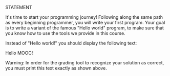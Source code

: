 STATEMENT

It's time to start your programming journey! Following along the same path as every beginning programmer, you will write your first program. Your goal is to write a variant of the famous "Hello world" program, to make sure that you know how to use the tools we provide in this course.

Instead of "Hello world!" you should display the following text:

Hello MOOC!

Warning: In order for the grading tool to recognize your solution as correct, you must print this text exactly as shown above.